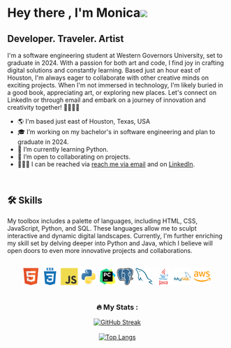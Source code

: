 <!--
**emresenDEV/emresenDEV** is a ✨ _special_ ✨ repository because its `README.md` (this file) appears on your GitHub profile.
-->
<h1 align="left"><b>Hey there , I'm Monica</b><img src="https://media.giphy.com/media/hvRJCLFzcasrR4ia7z/giphy.gif" width="35"></h1>
<!--  -->
<h2 align="left"> Developer. Traveler. Artist </h2>

<!-- ABOUT ME -->
<p>I'm a software engineering student at Western Governors University, set to graduate in 2024. With a passion for both art and code, I find joy in crafting digital solutions and constantly learning. Based just an hour east of Houston, I'm always eager to collaborate with other creative minds on exciting projects. When I'm not immersed in technology, I'm likely buried in a good book, appreciating art, or exploring new places. Let's connect on LinkedIn or through email and embark on a journey of innovation and creativity together! 🚀🎨👩‍💻</p>
<!-- UNORDERED LIST ABOUT ME || UPDATE AS NEEDED -->
<div>
<ul>
  <li> 🌎 I'm based just east of Houston, Texas, USA</li>
  <li> 🎓 I’m working on my bachelor's in software engineering and plan to graduate in 2024. </li>
  <li> 🧠 I’m currently learning Python.</li>
  <li> 🤝 I’m open to collaborating on projects.</li>
  <li> 👩🏼‍💻 I can be reached via <a href="mailto:monica.mrez@gmail.com" target="_blank">reach me via email</a> and on <a href="https://www.linkedin.com/in/monica-nieckula/" target="_blank">LinkedIn</a>.</li>
</ul>
</div>

<br>
<!-- PROGRAMMING LANGUAGES AND TOOLS -->
<h2>🛠️ Skills</h2>
<p>My toolbox includes a palette of languages, including HTML, CSS, JavaScript, Python, and SQL. These languages allow me to sculpt interactive and dynamic digital landscapes. Currently, I'm further enriching my skill set by delving deeper into Python and Java, which I believe will open doors to even more innovative projects and collaborations.</p>
<br>
<div style="display: flex; justify-content: center;">
  <!-- HTML -->
  <img src="https://github.com/devicons/devicon/blob/master/icons/html5/html5-original.svg" title="HTML5" alt="HTML" width="40" height="40"/>&nbsp;
  <!-- CSS -->
  <img src="https://github.com/devicons/devicon/blob/master/icons/css3/css3-plain-wordmark.svg"  title="CSS3" alt="CSS" width="40" height="40"/>&nbsp;
  <!-- JavaScript -->
  <img src="https://github.com/devicons/devicon/blob/master/icons/javascript/javascript-original.svg" title="JavaScript" alt="JavaScript" width="40" height="40"/>&nbsp;
  <!-- Python -->
  <img src="https://github.com/devicons/devicon/blob/master/icons/python/python-original.svg" title="Python" alt="Python" width="40" height="40"/>&nbsp;
    <!-- PyCharm -->
  <img src="https://github.com/devicons/devicon/blob/master/icons/pycharm/pycharm-original.svg" title="PyCharm" alt="PyCharm" width="40" height="40"/>
  <!-- PostgreSQL -->
  <img src="https://github.com/devicons/devicon/blob/master/icons/postgresql/postgresql-original.svg" title="PostgreSQL" alt="PostgreSQL" width="40" height="40"/>&nbsp;
  <!-- SQL -->
  <img src="https://github.com/devicons/devicon/blob/master/icons/mysql/mysql-original.svg" title="SQL" alt="SQL" width="40" height="40"/>&nbsp;
  <!-- Java -->
  <img src="https://github.com/devicons/devicon/blob/master/icons/java/java-original-wordmark.svg" title="Java" alt="Java" width="40" height="40"/>&nbsp;
  <!-- MySQL -->
  <img src="https://github.com/devicons/devicon/blob/master/icons/mysql/mysql-original-wordmark.svg" title="MySQL"  alt="MySQL" width="40" height="40"/>&nbsp;
  <!-- AWS -->
  <img src="https://github.com/devicons/devicon/blob/master/icons/amazonwebservices/amazonwebservices-plain-wordmark.svg" title="AWS" alt="AWS" width="40" height="40"/>&nbsp;
</div>
<br>

<!-- GITHUB STATS CALCULATORS -->
<div align='center'>

### :fire: My Stats :
[![GitHub Streak](http://github-readme-streak-stats.herokuapp.com?user=emresenDEV&theme=dark)](https://git.io/streak-stats)
<br>
<br>
[![Top Langs](https://github-readme-stats.vercel.app/api/top-langs/?username=emresenDEV&layout=compact&theme=vision-friendly-dark)](https://github.com/anuraghazra/github-readme-stats)
